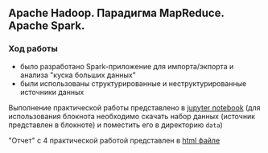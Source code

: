 ## Apache Hadoop. Парадигма MapReduce. Apache Spark.

### Ход работы

- было разработано Spark-приложение для импорта/экпорта и анализа "куска больших данных"
- были использованы структурированные и неструктурированные источники данных

Выполнение практической работы представлено в [jupyter notebook][jupyter-notebook] (для использования блокнота необходимо скачать набор данных (источник представлен в блокноте) и поместить его в директорию `data`)

"Отчет" с 4 практической работой представлен в [html файле][html-file]

[jupyter-notebook]: lab4.ipynb
[html-file]: lab4.html
